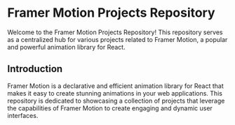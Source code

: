 # Framer Motion Projects Repository

Welcome to the Framer Motion Projects Repository! This repository serves as a centralized hub for various projects related to Framer Motion, a popular and powerful animation library for React.

## Introduction

Framer Motion is a declarative and efficient animation library for React that makes it easy to create stunning animations in your web applications. This repository is dedicated to showcasing a collection of projects that leverage the capabilities of Framer Motion to create engaging and dynamic user interfaces.
